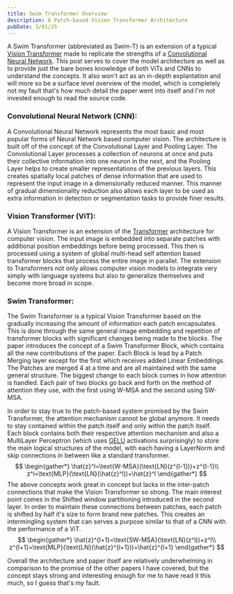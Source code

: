 ```yaml
---
title: Swim Transformer Overview
description: A Patch-based Vision Transformer Architecture
pubDate: 1/01/25
---
```

A Swim Transformer (abbreviated as Swim-T) is an extension of a typical [Vision Transformer](https://arxiv.org/abs/2010.11929) made to replicate the strengths of a [Convolutional Neural Network](https://www.geeksforgeeks.org/introduction-convolution-neural-network/). This post serves to cover the model architecture as well as to provide just the bare bones knowledge of both ViTs and CNNs to understand the concepts. It also won't act as an in-depth explantation and will more so be a surface level overview of the model, which is completely not my fault that's how much detail the paper went into itself and I'm not invested enough to read the source code.

### Convolutional Neural Network (CNN):
A Convolutional Neural Network represents the most basic and most popular forms of Neural Network based computer vision. The architecture is built off of the concept of the Convolutional Layer and Pooling Layer. The Convolutional Layer processes a collection of neurons at once and puts their collective information into one neuron in the next, and the Pooling Layer helps to create smaller representations of the previous layers. This creates spatially local patches of dense information that are used to represent the input image in a dimensionally reduced manner. This manner of gradual dimensionality reduction also allows each layer to be used as extra information in detection or segmentation tasks to provide finer results.

### Vision Transformer (ViT):
A Vision Transformer is an extension of the [Transformer](https://arxiv.org/abs/1706.03762) architecture for computer vision. The input image is embedded into separate patches with additional position embeddings before being processed. This then is processed using a system of global multi-head self attention based transformer blocks that process the entire image in parallel. The extension to Transformers not only allows computer vision models to integrate very simply with language systems but also to generalize themselves and become more broad in scope.

### Swim Transformer:
The Swim Transformer is a typical Vision Transformer based on the gradually increasing the amount of information each patch encapsulates. This is done through the same general image embedding and repetition of transformer blocks with significant changes being made to the blocks. The paper introduces the concept of a Swim Transformer Block, which contains all the new contributions of the paper. Each Block is lead by a Patch Merging layer except for the first which receives added Linear Embeddings. The Patches are merged 4 at a time and are all maintained with the same general structure. The biggest change to each block comes in how attention is handled. Each pair of two blocks go back and forth on the method of attention they use, with the first using W-MSA and the second using SW-MSA.

In order to stay true to the patch-based system promised by the Swim Transformer, the attention mechanism cannot be global anymore. It needs to stay contained within the patch itself and only within the patch itself. Each block contains both their respective attention mechanism and also a MultiLayer Perceptron (which uses [GELU](https://arxiv.org/abs/1606.08415) activations surprisingly) to store the main logical structures of the model, with each having a LayerNorm and skip connections in between like a standard transformer.
$$
\begin{gather*}
\hat{z}^l=\text{W-MSA}(\text{LN}(z^{l-1}))+z^{l-1}\\
z^l=\text{MLP}(\text{LN}(\hat{z}^l))+\hat{z}^l
\end{gather*}
$$
The above concepts work great in concept but lacks in the inter-patch connections that make the Vision Transformer so strong. The main interest point comes in the Shifted window partitioning introduced in the second layer. In order to maintain these connections between patches, each patch is shifted by half it's size to form brand new patches. This creates an intermingling system that can serves a purpose similar to that of a CNN with the performance of a ViT.
$$
\begin{gather*}
\hat{z}^{l+1}=\text{SW-MSA}(\text{LN}(z^l))+z^l\\
z^{l+1}=\text{MLP}(\text{LN}(\hat{z}^{l+1}))+\hat{z}^{l+1}
\end{gather*}
$$

Overall the architecture and paper itself are relatively underwhelming in comparison to the promise of the other papers I have covered, but the concept stays strong and interesting enough for me to have read it this much, so I guess that's my fault.